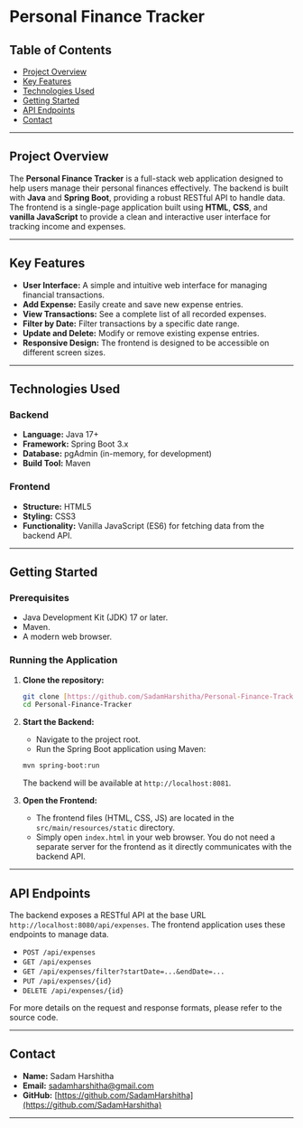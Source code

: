 # Personal Finance Tracker

## Table of Contents
- [Project Overview](#project-overview)
- [Key Features](#key-features)
- [Technologies Used](#technologies-used)
- [Getting Started](#getting-started)
- [API Endpoints](#api-endpoints)
- [Contact](#contact)

---

## Project Overview

The **Personal Finance Tracker** is a full-stack web application designed to help users manage their personal finances effectively. 
The backend is built with **Java** and **Spring Boot**, providing a robust RESTful API to handle data. The frontend is a single-page application built using **HTML**, **CSS**,
and **vanilla JavaScript** to provide a clean and interactive user interface for tracking income and expenses.

---

## Key Features

- **User Interface:** A simple and intuitive web interface for managing financial transactions.
- **Add Expense:** Easily create and save new expense entries.
- **View Transactions:** See a complete list of all recorded expenses.
- **Filter by Date:** Filter transactions by a specific date range.
- **Update and Delete:** Modify or remove existing expense entries.
- **Responsive Design:** The frontend is designed to be accessible on different screen sizes.

---

## Technologies Used

### Backend
- **Language:** Java 17+
- **Framework:** Spring Boot 3.x
- **Database:** pgAdmin (in-memory, for development)
- **Build Tool:** Maven

### Frontend
- **Structure:** HTML5
- **Styling:** CSS3
- **Functionality:** Vanilla JavaScript (ES6) for fetching data from the backend API.

---

## Getting Started

### Prerequisites
- Java Development Kit (JDK) 17 or later.
- Maven.
- A modern web browser.

### Running the Application

1.  **Clone the repository:**
    ```bash
    git clone [https://github.com/SadamHarshitha/Personal-Finance-Tracker.git](https://github.com/SadamHarshitha/Personal-Finance-Tracker.git)
    cd Personal-Finance-Tracker
    ```

2.  **Start the Backend:**
    - Navigate to the project root.
    - Run the Spring Boot application using Maven:
    ```bash
    mvn spring-boot:run
    ```
    The backend will be available at `http://localhost:8081`.

3.  **Open the Frontend:**
    - The frontend files (HTML, CSS, JS) are located in the `src/main/resources/static` directory.
    - Simply open `index.html` in your web browser. You do not need a separate server for the frontend as it directly communicates with the backend API.

---

## API Endpoints

The backend exposes a RESTful API at the base URL `http://localhost:8080/api/expenses`. The frontend application uses these endpoints to manage data.

- `POST /api/expenses`
- `GET /api/expenses`
- `GET /api/expenses/filter?startDate=...&endDate=...`
- `PUT /api/expenses/{id}`
- `DELETE /api/expenses/{id}`

For more details on the request and response formats, please refer to the source code.

---

## Contact

- **Name:** Sadam Harshitha
- **Email:** sadamharshitha@gmail.com
- **GitHub:** [https://github.com/SadamHarshitha](https://github.com/SadamHarshitha)

---
